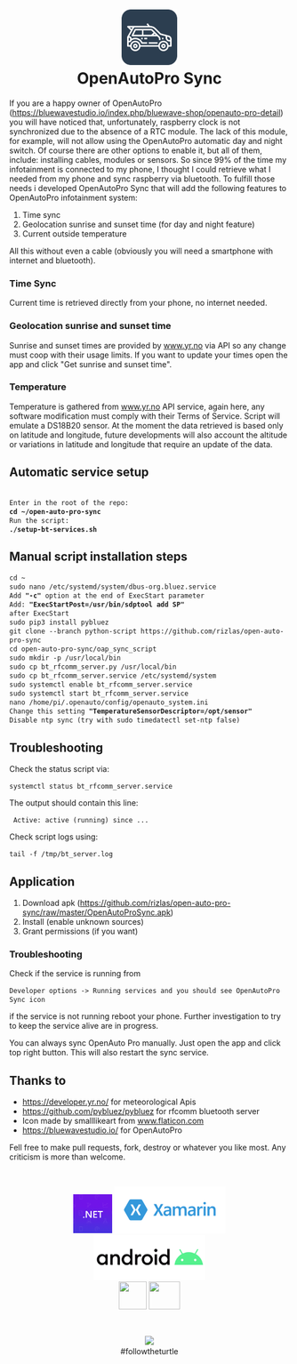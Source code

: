 
# <div align="center"><img src="https://raw.githubusercontent.com/rizlas/open-auto-pro-sync/master/Icon_OAPS.png" width="100" height="100" /><br /> OpenAutoPro Sync</div>


If you are a happy owner of OpenAutoPro (https://bluewavestudio.io/index.php/bluewave-shop/openauto-pro-detail) you will have noticed that, unfortunately, raspberry clock is not synchronized due to the absence of a RTC module. The lack of this module, for example, will not allow using the OpenAutoPro automatic day and night switch. Of course there are other options to enable it, but all of them, include: installing cables, modules or sensors. So since 99% of the time my infotainment is connected to my phone, I thought I could retrieve what I needed from my phone and sync raspberry via bluetooth. To fulfill those needs i developed OpenAutoPro Sync that will add the following features to OpenAutoPro infotainment system:

1. Time sync
2. Geolocation sunrise and sunset time (for day and night feature)
3. Current outside temperature

All this without even a cable (obviously you will need a smartphone with internet and bluetooth).

### Time Sync

Current time is retrieved directly from your phone, no internet needed.

### Geolocation sunrise and sunset time

Sunrise and sunset times are provided by www.yr.no via API so any change must coop with their usage limits. If you want to update your times open the app and click "Get sunrise and sunset time".

### Temperature

Temperature is gathered from www.yr.no API service, again here, any software modification must comply with their Terms of Service. Script will emulate a DS18B20 sensor. At the moment the data retrieved is based only on latitude and longitude, future developments will also account the altitude or variations in latitude and longitude that require an update of the data.
## Automatic service setup
<pre><code>
Enter in the root of the repo:
<b>cd ~/open-auto-pro-sync</b>
Run the script:
<b>./setup-bt-services.sh</b>
</pre></code>
## Manual script installation steps

<pre><code>cd ~
sudo nano /etc/systemd/system/dbus-org.bluez.service
Add <b>"-c"</b> option at the end of ExecStart parameter
Add: <b>"ExecStartPost=/usr/bin/sdptool add SP"</b> 
after ExecStart
sudo pip3 install pybluez
git clone --branch python-script https://github.com/rizlas/open-auto-pro-sync
cd open-auto-pro-sync/oap_sync_script
sudo mkdir -p /usr/local/bin
sudo cp bt_rfcomm_server.py /usr/local/bin
sudo cp bt_rfcomm_server.service /etc/systemd/system
sudo systemctl enable bt_rfcomm_server.service
sudo systemctl start bt_rfcomm_server.service
nano /home/pi/.openauto/config/openauto_system.ini 
Change this setting <b>"TemperatureSensorDescriptor=/opt/sensor"</b>
Disable ntp sync (try with sudo timedatectl set-ntp false)
</pre></code>

## Troubleshooting

Check the status script via:
	
    systemctl status bt_rfcomm_server.service

The output should contain this line:

	 Active: active (running) since ...

Check script logs using:

	tail -f /tmp/bt_server.log

## Application

1. Download apk (https://github.com/rizlas/open-auto-pro-sync/raw/master/OpenAutoProSync.apk)
2. Install (enable unknown sources)
3. Grant permissions (if you want)

### Troubleshooting

Check if the service is running from 
	
	Developer options -> Running services and you should see OpenAutoPro Sync icon
	
if the service is not running reboot your phone. Further investigation to try to keep the service alive are in progress.

You can always sync OpenAuto Pro manually. Just open the app and click top right button. This will also restart the sync service.

##  Thanks to

- https://developer.yr.no/ for meteorological Apis
- https://github.com/pybluez/pybluez for rfcomm bluetooth server
- Icon made by smalllikeart from www.flaticon.com
- https://bluewavestudio.io/ for OpenAutoPro


Fell free to make pull requests, fork, destroy or whatever you like most. Any criticism is more than welcome.

<br/>
<p align="center">
<img src="https://raw.githubusercontent.com/rizlas/control-buttons-widget/master/Images/microsoft_net.png" width="70" height="70" />
<img src="https://raw.githubusercontent.com/rizlas/control-buttons-widget/master/Images/xamarin.png" width="200" height="84" /><br/>
<img src="https://raw.githubusercontent.com/rizlas/control-buttons-widget/master/Images/android.png" width="200" height="81" /><br/>
<img src="https://upload.wikimedia.org/wikipedia/commons/thumb/c/c3/Python-logo-notext.svg/768px-Python-logo-notext.svg.png" width="50" height="50" />
<img src="https://www.raspberrypi.org/app/uploads/2011/10/Raspi-PGB001.png" width="56" height="50" />
</p>

<br/>

<p align="center"><img src="https://avatars1.githubusercontent.com/u/8522635?s=96&v=4" /><br/>#followtheturtle</p>
